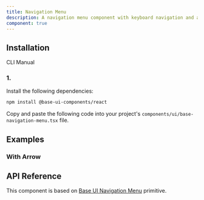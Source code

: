 ```yaml
---
title: Navigation Menu
description: A navigation menu component with keyboard navigation and accessibility features. Built on top of Base UI Navigation Menu component.
component: true
---
```


## Installation

CLI
Manual

### 1.

Install the following dependencies:

```bash
npm install @base-ui-components/react
```

Copy and paste the following code into your project's `components/ui/base-navigation-menu.tsx` file.

## Examples

### With Arrow

## API Reference

This component is based on [Base UI Navigation Menu](https://base-ui.com/react/components/navigation-menu) primitive.
